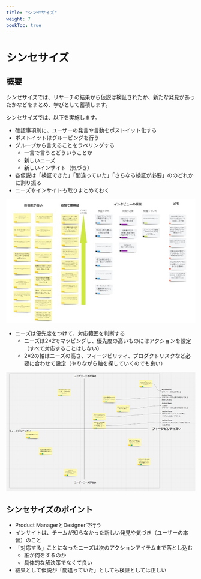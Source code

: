 ```yaml
---
title: "シンセサイズ"
weight: 7
bookToc: true
---
```


# シンセサイズ

## 概要

シンセサイズでは、リサーチの結果から仮説は検証されたか、新たな発見があったかなどをまとめ、学びとして蓄積します。

シンセサイズでは、以下を実施します。
- 確認事項別に、ユーザーの発言や言動をポストイット化する
- ポストイットはグルーピングを行う
- グループから言えることをラベリングする
  - 一言で言うとどういうことか
  - 新しいニーズ
  - 新しいインサイト（気づき）
- 各仮説は「検証できた」「間違っていた」「さらなる検証が必要」ののどれかに割り振る
- ニーズやインサイトも取りまとめておく

![Synthesize1](synthesize1.jpg)

- ニーズは優先度をつけて、対応範囲を判断する
  - ニーズは2×2でマッピングし、優先度の高いものにはアクションを設定（すべて対応することはしない）
  - 2×2の軸はニーズの高さ、フィージビリティ、プロダクトリスクなど必要に合わせて設定（やりながら軸を探していくのでも良い）

![Synthesize2](synthesize2.jpg)

## シンセサイズのポイント

- Product ManagerとDesignerで行う
- インサイトは、チームが知らなかった新しい発見や気づき（ユーザーの本音）のこと
- 「対応する」ことになったニーズは次のアクションアイテムまで落とし込む
  - 誰が何をするのか
  - 具体的な解決策でなくて良い
- 結果として仮説が「間違っていた」としても検証としては正しい
